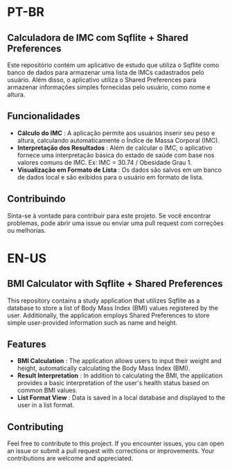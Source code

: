 # PT-BR

## Calculadora de IMC com Sqflite + Shared Preferences

Este repositório contém um aplicativo de estudo que utiliza o Sqflite como banco de dados para armazenar uma lista de IMCs cadastrados pelo usuário. Além disso, o aplicativo utiliza o Shared Preferences para armazenar informações simples fornecidas pelo usuário, como nome e altura.

## Funcionalidades

* **Cálculo do IMC** : A aplicação permite aos usuários inserir seu peso e altura, calculando automaticamente o Índice de Massa Corporal (IMC).
* **Interpretação dos Resultados** : Além de calcular o IMC, o aplicativo fornece uma interpretação básica do estado de saúde com base nos valores comuns de IMC. Ex: IMC = 30.74 / Obesidade  Grau 1.
* **Visualização em Formato de Lista** : Os dados são salvos em um banco de dados local e são exibidos para o usuário em formato de lista.

## Contribuindo

Sinta-se à vontade para contribuir para este projeto. Se você encontrar problemas, pode abrir uma issue ou enviar uma pull request com correções ou melhorias.

# EN-US

## BMI Calculator with Sqflite + Shared Preferences

This repository contains a study application that utilizes Sqflite as a database to store a list of Body Mass Index (BMI) values registered by the user. Additionally, the application employs Shared Preferences to store simple user-provided information such as name and height.

## Features

* **BMI Calculation** : The application allows users to input their weight and height, automatically calculating the Body Mass Index (BMI).
* **Result Interpretation** : In addition to calculating the BMI, the application provides a basic interpretation of the user's health status based on common BMI values.
* **List Format View** : Data is saved in a local database and displayed to the user in a list format.

## Contributing

Feel free to contribute to this project. If you encounter issues, you can open an issue or submit a pull request with corrections or improvements. Your contributions are welcome and appreciated.
